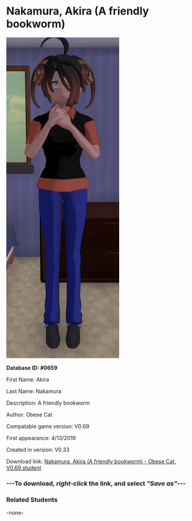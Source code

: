 # Nakamura, Akira (A friendly bookworm)

<img src="../../Files/Images/Nakamura, Akira (A friendly bookworm).png" title="Nakamura, Akira (A friendly bookworm) - Obese Cat, V0.69">

**Database ID: #0659**

First Name: Akira

Last Name: Nakamura

Description: A friendly bookworm

Author: Obese Cat

Compatable game version: V0.69

First appearance: 4/13/2019

Created in version: V0.33

Download link: <a href="https://raw.githubusercontent.com/Arbiter1223/Daigaku-Gurashi-Custom-Students/master/Files/Student%20Files/Nakamura%2C%20Akira%20(A%20friendly%20bookworm)%20-%20Obese%20Cat%2C%20V0.69.student">Nakamura, Akira (A friendly bookworm) - Obese Cat, V0.69.student</a>

### ---**To download, _right-click_ the link, and select _"Save as"_**---

### Related Students

-none-
